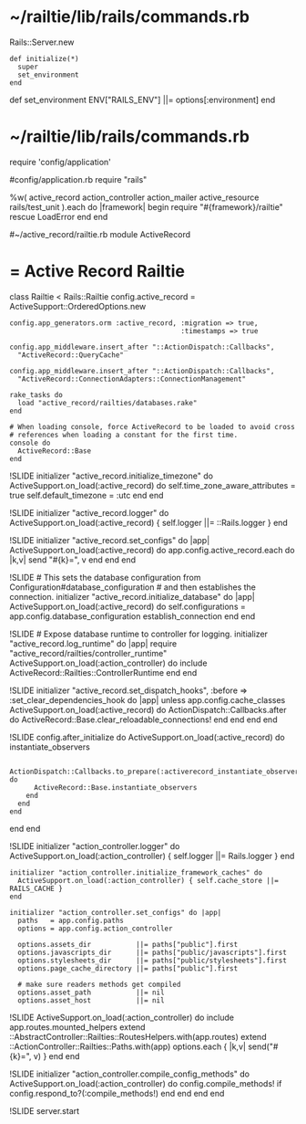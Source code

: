 # ~/railtie/lib/rails/commands.rb
Rails::Server.new

    def initialize(*)
      super
      set_environment
    end


   def set_environment
      ENV["RAILS_ENV"] ||= options[:environment]
    end

# ~/railtie/lib/rails/commands.rb
require 'config/application'

#config/application.rb
require "rails"

%w(
  active_record
  action_controller
  action_mailer
  active_resource
  rails/test_unit
).each do |framework|
  begin
    require "#{framework}/railtie"
  rescue LoadError
  end
end

#~/active_record/railtie.rb
module ActiveRecord
  # = Active Record Railtie
  class Railtie < Rails::Railtie
    config.active_record = ActiveSupport::OrderedOptions.new

    config.app_generators.orm :active_record, :migration => true,
                                              :timestamps => true

    config.app_middleware.insert_after "::ActionDispatch::Callbacks",
      "ActiveRecord::QueryCache"

    config.app_middleware.insert_after "::ActionDispatch::Callbacks",
      "ActiveRecord::ConnectionAdapters::ConnectionManagement"

    rake_tasks do
      load "active_record/railties/databases.rake"
    end

    # When loading console, force ActiveRecord to be loaded to avoid cross
    # references when loading a constant for the first time.
    console do
      ActiveRecord::Base
    end

!SLIDE
    initializer "active_record.initialize_timezone" do
      ActiveSupport.on_load(:active_record) do
        self.time_zone_aware_attributes = true
        self.default_timezone = :utc
      end
    end

!SLIDE
    initializer "active_record.logger" do
      ActiveSupport.on_load(:active_record) { self.logger ||= ::Rails.logger }
    end

!SLIDE
    initializer "active_record.set_configs" do |app|
      ActiveSupport.on_load(:active_record) do
        app.config.active_record.each do |k,v|
          send "#{k}=", v
        end
      end
    end

!SLIDE
    # This sets the database configuration from Configuration#database_configuration
    # and then establishes the connection.
    initializer "active_record.initialize_database" do |app|
      ActiveSupport.on_load(:active_record) do
        self.configurations = app.config.database_configuration
        establish_connection
      end
    end

!SLIDE
    # Expose database runtime to controller for logging.
    initializer "active_record.log_runtime" do |app|
      require "active_record/railties/controller_runtime"
      ActiveSupport.on_load(:action_controller) do
        include ActiveRecord::Railties::ControllerRuntime
      end
    end

!SLIDE
    initializer "active_record.set_dispatch_hooks", :before => :set_clear_dependencies_hook do |app|
      unless app.config.cache_classes
        ActiveSupport.on_load(:active_record) do
          ActionDispatch::Callbacks.after do
            ActiveRecord::Base.clear_reloadable_connections!
          end
        end
      end
    end

!SLIDE
    config.after_initialize do
      ActiveSupport.on_load(:active_record) do
        instantiate_observers

        ActionDispatch::Callbacks.to_prepare(:activerecord_instantiate_observers) do
          ActiveRecord::Base.instantiate_observers
        end
      end
    end
  end
end


!SLIDE
    initializer "action_controller.logger" do
      ActiveSupport.on_load(:action_controller) { self.logger ||= Rails.logger }
    end

    initializer "action_controller.initialize_framework_caches" do
      ActiveSupport.on_load(:action_controller) { self.cache_store ||= RAILS_CACHE }
    end

    initializer "action_controller.set_configs" do |app|
      paths   = app.config.paths
      options = app.config.action_controller

      options.assets_dir           ||= paths["public"].first
      options.javascripts_dir      ||= paths["public/javascripts"].first
      options.stylesheets_dir      ||= paths["public/stylesheets"].first
      options.page_cache_directory ||= paths["public"].first

      # make sure readers methods get compiled
      options.asset_path           ||= nil
      options.asset_host           ||= nil

!SLIDE
      ActiveSupport.on_load(:action_controller) do
        include app.routes.mounted_helpers
        extend ::AbstractController::Railties::RoutesHelpers.with(app.routes)
        extend ::ActionController::Railties::Paths.with(app)
        options.each { |k,v| send("#{k}=", v) }
      end
    end

!SLIDE
    initializer "action_controller.compile_config_methods" do
      ActiveSupport.on_load(:action_controller) do
        config.compile_methods! if config.respond_to?(:compile_methods!)
      end
    end
  end
end

!SLIDE
server.start


